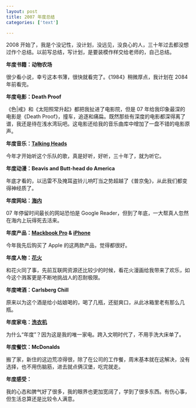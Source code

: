 ```yaml
---
layout: post
title: 2007 年度总结
categories: ['text']

---
```


2008 开始了，我是个没记性，没计划，没远见，没良心的人，三十年过去都没想过作个总结。以前写总结，写计划，是要装模作样交给老师的，自己总结。

**年度书籍：动物农场**

很少看小说，幸亏这本书薄，很快就看完了。《1984》稍微厚点，我计划在 2084 年前看完。

**年度电影：Death Proof**

《色|戒》和《太阳照常升起》都把我扯进了电影院，但是 07 年给我印象最深的电影是《Death Proof》，撞车，追逐和痛扁。既然那些有深度的电影都深得离了谱，我还是待在浅水湾玩吧。这电影还给我的音乐曲库中增加了一盘不错的电影原声。

**年度音乐：[Talking Heads](http://blog.fangming.li/2007/05/music-this-week.html)**

今年才开始听这个乐队的歌，真是好听，好听，三十年了，就为听它。

**年度动漫：Beavis and Butt-head do America**

年底才看的，以迅雷不及掩耳盗铃儿响叮当之势超越了《普京兔》，从此我们都变得神经质了。

**年度网站：[海内](http://hainei.com)**

07 年停留时间最长的网站恐怕是 Google Reader，但到了年底，一大帮真人忽然在海内上玩得死去活来。

**年度产品：[Mackbook Pro](http://blog.fangming.li/2007/05/macbook-pro.html) & [iPhone](http://blog.fangming.li/2007/11/iphone.html)**

今年我先后购买了 Apple 的这两款产品，觉得都很好。

**年度人物：[花火](http://www.imspark.com/blog)**

和花火同了事，先前互联网资源还比较少的时候，看花火漫画给我带来了欢乐，如今这个溅客更是不断地挑战人的忍耐极限。

**年度啤酒：Carlsberg Chill**

原来以为这个酒是给小姑娘喝的，喝了几瓶，还挺爽口，从此冰箱里老有那么几瓶。

**年度家电：[洗衣机](http://twitter.com/lushnis/statuses/151053012)**

为什么“年度”？因为这是我的唯一家电。跨入文明时代了，不用手洗大床单了。

**年度餐饮：McDonalds**

搬了家，新住的这边荒凉得很，除了在公司的工作餐，周末基本就在这解决，没有选择，也不用伤脑筋，进去就点俩汉堡，吃完就走。

**年度感受：**

我的心态和脾气好了很多，我的眼界也更加宽阔了，学到了很多东西。有伤心事，但生活总算还是比较令人满意。